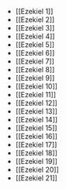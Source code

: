 - [[Ezekiel 1]]
- [[Ezekiel 2]]
- [[Ezekiel 3]]
- [[Ezekiel 4]]
- [[Ezekiel 5]]
- [[Ezekiel 6]]
- [[Ezekiel 7]]
- [[Ezekiel 8]]
- [[Ezekiel 9]]
- [[Ezekiel 10]]
- [[Ezekiel 11]]
- [[Ezekiel 12]]
- [[Ezekiel 13]]
- [[Ezekiel 14]]
- [[Ezekiel 15]]
- [[Ezekiel 16]]
- [[Ezekiel 17]]
- [[Ezekiel 18]]
- [[Ezekiel 19]]
- [[Ezekiel 20]]
- [[Ezekiel 21]]